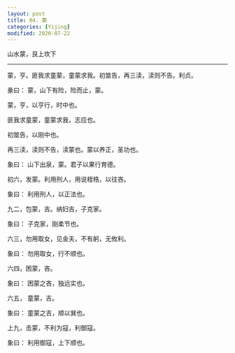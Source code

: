 ```yaml
---
layout: post
title: 04. 蒙
categories: [Yijing]
modified: 2020-07-22
---
```


山水蒙，艮上坎下

---

蒙，亨。匪我求童蒙，童蒙求我。初筮告，再三渎，渎则不告。利贞。

彖曰： 蒙，山下有险，险而止，蒙。

蒙，亨，以亨行，时中也。

匪我求童蒙，童蒙求我，志应也。

初筮告，以刚中也。

再三渎，渎则不告，渎蒙也。蒙以养正，圣功也。

象曰： 山下出泉，蒙。君子以果行育德。

初六，发蒙。利用刑人，用说桎梏，以往吝。

象曰： 利用刑人，以正法也。

九二，包蒙，吉。纳妇吉，子克家。

象曰： 子克家，刚柔节也。

六三，勿用取女，见金夫，不有躬，无攸利。

象曰： 勿用取女，行不顺也。

六四，困蒙，吝。

象曰： 困蒙之吝，独远实也。

六五， 童蒙，吉。

象曰： 童蒙之吉，顺以巽也。

上九，击蒙，不利为寇，利御寇。

象曰： 利用御寇，上下顺也。